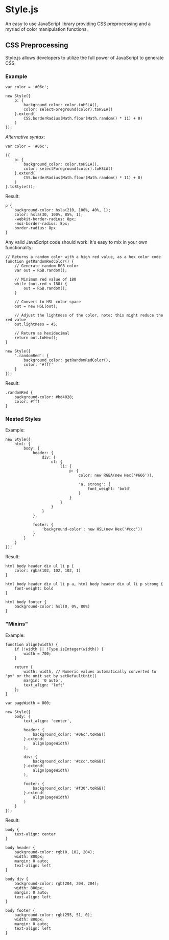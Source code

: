 # Style.js

An easy to use JavaScript library providing CSS preprocessing and a myriad of color manipulation functions.

## CSS Preprocessing

Style.js allows developers to utilize the full power of JavaScript to generate CSS.

### Example

    var color = '#06c';

    new Style({
        p: {
            background_color: color.toHSLA(),
            color: selectForeground(color).toHSLA()
        }.extend(
            CSS.borderRadius(Math.floor(Math.random() * 11) + 0)
        )
    });

*Alternative syntax*:

    var color = '#06c';

    ({
        p: {
            background_color: color.toHSLA(),
            color: selectForeground(color).toHSLA()
        }.extend(
            CSS.borderRadius(Math.floor(Math.random() * 11) + 0)
        )
    }.toStyle());

Result:

    p {
        background-color: hsla(210, 100%, 40%, 1);
        color: hsla(30, 100%, 85%, 1);
        -webkit-border-radius: 8px;
        -moz-border-radius: 8px;
        border-radius: 8px
    }

Any valid JavaScript code should work. It's easy to mix in your own functionality:

	// Returns a random color with a high red value, as a hex color code
    function getRandomRedColor() {
		// Generate random RGB color
		var out = RGB.random();

		// Minimum red value of 180
		while (out.red < 180) {
			out = RGB.random();
		}

		// Convert to HSL color space
		out = new HSL(out);

		// Adjust the lightness of the color, note: this might reduce the red value
		out.lightness = 45;

		// Return as hexidecimal
		return out.toHex();
	}

    new Style({
        '.randomRed': {
            background_color: getRandomRedColor(),
            color: '#fff'
        }
    });

Result:

    .randomRed {
        background-color: #bd4028;
        color: #fff
    }

### Nested Styles

Example:

    new Style({
        html: {
            body: {
                header: {
                    div: {
                        ul: {
                            li: {
                                p: {
                                    color: new RGBA(new Hex('#666')),

                                    'a, strong': {
                                        font_weight: 'bold'
                                    }
                                }
                            }
                        }
                    }
                },

                footer: {
                    'background-color': new HSL(new Hex('#ccc'))
                }
            }
        }
    });

Result:

    html body header div ul li p {
        color: rgba(102, 102, 102, 1)
    }

    html body header div ul li p a, html body header div ul li p strong {
        font-weight: bold
    }

    html body footer {
        background-color: hsl(0, 0%, 80%)
    }

### "Mixins"

Example:

    function align(width) {
        if (!width || !Type.isInteger(width)) {
            width = 700;
        }

        return {
            width: width, // Numeric values automatically converted to "px" or the unit set by setDefaultUnit()
            margin: '0 auto',
            text_align: 'left'
        };
    }

    var pageWidth = 800;

    new Style({
        body: {
            text_align: 'center',

            header: {
                background_color: '#06c'.toRGB()
            }.extend(
                align(pageWidth)
            ),

            div: {
                background_color: '#ccc'.toRGB()
            }.extend(
                align(pageWidth)
            ),

            footer: {
                background_color: '#f30'.toRGB()
            }.extend(
                align(pageWidth)
            )
        }
    });

Result:

    body {
        text-align: center
    }

    body header {
        background-color: rgb(0, 102, 204);
        width: 800px;
        margin: 0 auto;
        text-align: left
    }

    body div {
        background-color: rgb(204, 204, 204);
        width: 800px;
        margin: 0 auto;
        text-align: left
    }

    body footer {
        background-color: rgb(255, 51, 0);
        width: 800px;
        margin: 0 auto;
        text-align: left
    }
